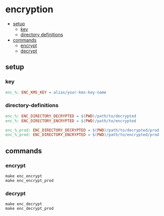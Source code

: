 # encryption

* [setup](#setup)
  * [key](#key)
  * [directory definitions](#directory-definitions)
* [commands](#commands)
  * [encrypt](#encrypt)
  * [decrypt](#decrypt)

## setup

### key

```makefile
enc_%: ENC_KMS_KEY = alias/your-kms-key-name
```

### directory-definitions

```makefile
enc_%: ENC_DIRECTORY_DECRYPTED = $(PWD)/path/to/decrypted
enc_%: ENC_DIRECTORY_ENCRYPTED = $(PWD)/path/to/encrypted

enc_%_prod: ENC_DIRECTORY_DECRYPTED = $(PWD)/path/to/decrypted/prod
enc_%_prod: ENC_DIRECTORY_ENCRYPTED = $(PWD)/path/to/encrypted/prod
```

## commands

### encrypt

```shell
make enc_encrypt
make enc_encrypt_prod
```

### decrypt

```shell
make enc_decrypt
make enc_decrypt_prod
```
